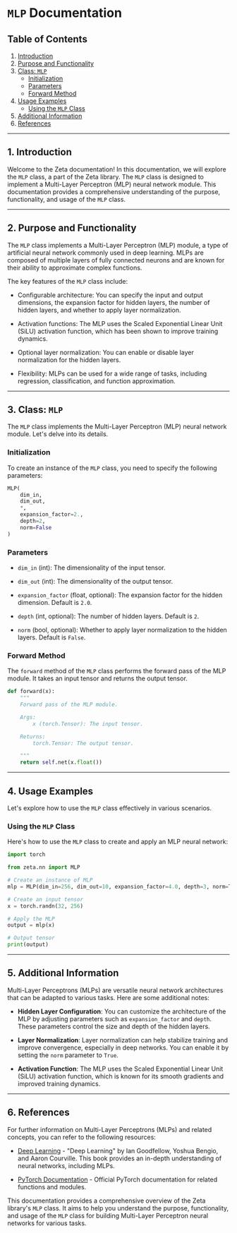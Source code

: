 # `MLP` Documentation

## Table of Contents
1. [Introduction](#introduction)
2. [Purpose and Functionality](#purpose-and-functionality)
3. [Class: `MLP`](#class-mlp)
   - [Initialization](#initialization)
   - [Parameters](#parameters)
   - [Forward Method](#forward-method)
4. [Usage Examples](#usage-examples)
   - [Using the `MLP` Class](#using-the-mlp-class)
5. [Additional Information](#additional-information)
6. [References](#references)

---

## 1. Introduction <a name="introduction"></a>

Welcome to the Zeta documentation! In this documentation, we will explore the `MLP` class, a part of the Zeta library. The `MLP` class is designed to implement a Multi-Layer Perceptron (MLP) neural network module. This documentation provides a comprehensive understanding of the purpose, functionality, and usage of the `MLP` class.

---

## 2. Purpose and Functionality <a name="purpose-and-functionality"></a>

The `MLP` class implements a Multi-Layer Perceptron (MLP) module, a type of artificial neural network commonly used in deep learning. MLPs are composed of multiple layers of fully connected neurons and are known for their ability to approximate complex functions.

The key features of the `MLP` class include:

- Configurable architecture: You can specify the input and output dimensions, the expansion factor for hidden layers, the number of hidden layers, and whether to apply layer normalization.

- Activation functions: The MLP uses the Scaled Exponential Linear Unit (SiLU) activation function, which has been shown to improve training dynamics.

- Optional layer normalization: You can enable or disable layer normalization for the hidden layers.

- Flexibility: MLPs can be used for a wide range of tasks, including regression, classification, and function approximation.

---

## 3. Class: `MLP` <a name="class-mlp"></a>

The `MLP` class implements the Multi-Layer Perceptron (MLP) neural network module. Let's delve into its details.

### Initialization <a name="initialization"></a>

To create an instance of the `MLP` class, you need to specify the following parameters:

```python
MLP(
    dim_in,
    dim_out,
    *,
    expansion_factor=2.,
    depth=2,
    norm=False
)
```

### Parameters <a name="parameters"></a>

- `dim_in` (int): The dimensionality of the input tensor.

- `dim_out` (int): The dimensionality of the output tensor.

- `expansion_factor` (float, optional): The expansion factor for the hidden dimension. Default is `2.0`.

- `depth` (int, optional): The number of hidden layers. Default is `2`.

- `norm` (bool, optional): Whether to apply layer normalization to the hidden layers. Default is `False`.

### Forward Method <a name="forward-method"></a>

The `forward` method of the `MLP` class performs the forward pass of the MLP module. It takes an input tensor and returns the output tensor.

```python
def forward(x):
    """
    Forward pass of the MLP module.

    Args:
        x (torch.Tensor): The input tensor.

    Returns:
        torch.Tensor: The output tensor.

    """
    return self.net(x.float())
```

---

## 4. Usage Examples <a name="usage-examples"></a>

Let's explore how to use the `MLP` class effectively in various scenarios.

### Using the `MLP` Class <a name="using-the-mlp-class"></a>

Here's how to use the `MLP` class to create and apply an MLP neural network:

```python
import torch

from zeta.nn import MLP

# Create an instance of MLP
mlp = MLP(dim_in=256, dim_out=10, expansion_factor=4.0, depth=3, norm=True)

# Create an input tensor
x = torch.randn(32, 256)

# Apply the MLP
output = mlp(x)

# Output tensor
print(output)
```

---

## 5. Additional Information <a name="additional-information"></a>

Multi-Layer Perceptrons (MLPs) are versatile neural network architectures that can be adapted to various tasks. Here are some additional notes:

- **Hidden Layer Configuration**: You can customize the architecture of the MLP by adjusting parameters such as `expansion_factor` and `depth`. These parameters control the size and depth of the hidden layers.

- **Layer Normalization**: Layer normalization can help stabilize training and improve convergence, especially in deep networks. You can enable it by setting the `norm` parameter to `True`.

- **Activation Function**: The MLP uses the Scaled Exponential Linear Unit (SiLU) activation function, which is known for its smooth gradients and improved training dynamics.

---

## 6. References <a name="references"></a>

For further information on Multi-Layer Perceptrons (MLPs) and related concepts, you can refer to the following resources:

- [Deep Learning](https://www.deeplearningbook.org/) - "Deep Learning" by Ian Goodfellow, Yoshua Bengio, and Aaron Courville. This book provides an in-depth understanding of neural networks, including MLPs.

- [PyTorch Documentation](https://pytorch.org/docs/stable/index.html) - Official PyTorch documentation for related functions and modules.

This documentation provides a comprehensive overview of the Zeta library's `MLP` class. It aims to help you understand the purpose, functionality, and usage of the `MLP` class for building Multi-Layer Perceptron neural networks for various tasks.